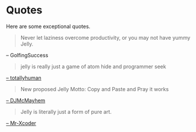 # Quotes

Here are some exceptional quotes.

> Never let laziness overcome productivity, or you may not have yummy Jelly.

– GolfingSuccess

> jelly is really just a game of atom hide and programmer seek

[– totallyhuman](https://chat.stackexchange.com/transcript/message/39070837#39070837)

> New proposed Jelly Motto: Copy and Paste and Pray it works

[– DJMcMayhem](https://chat.stackexchange.com/transcript/message/39749228#39749228)

> Jelly is literally just a form of pure art.

[– Mr-Xcoder](https://chat.stackexchange.com/transcript/message/40428197#40428197)
